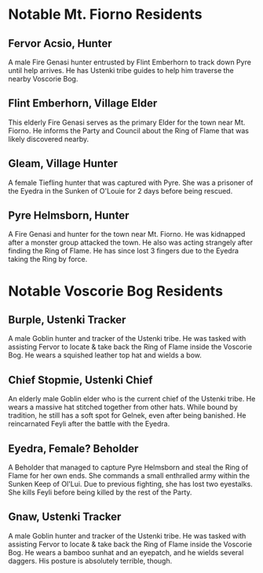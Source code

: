 # Notable Mt. Fiorno Residents

## Fervor Acsio, Hunter 

A male Fire Genasi hunter entrusted by Flint Emberhorn to track down Pyre until help arrives. He has Ustenki tribe guides to help him traverse the nearby Voscorie Bog.

## Flint Emberhorn, Village Elder 

This elderly Fire Genasi serves as the primary Elder for the town near Mt. Fiorno. He informs the Party and Council about the Ring of Flame that was likely discovered nearby.

## Gleam, Village Hunter 

A female Tiefling hunter that was captured with Pyre. She was a prisoner of the Eyedra in the Sunken of O'Louie for 2 days before being rescued.

## Pyre Helmsborn, Hunter 

A Fire Genasi and hunter for the town near Mt. Fiorno. He was kidnapped after a monster group attacked the town. He also was acting strangely after finding the Ring of Flame. He has since lost 3 fingers due to the Eyedra taking the Ring by force.

# Notable Voscorie Bog Residents

## Burple, Ustenki Tracker 

A male Goblin hunter and tracker of the Ustenki tribe. He was tasked with assisting Fervor to locate & take back the Ring of Flame inside the Voscorie Bog. He wears a squished leather top hat and wields a bow.

## Chief Stopmie, Ustenki Chief

An elderly male Goblin elder who is the current chief of the Ustenki tribe. He wears a massive hat stitched together from other hats. While bound by tradition, he still has a soft spot for Gelnek, even after being banished. He reincarnated Feyli after the battle with the Eyedra.

## Eyedra, Female? Beholder 

A Beholder that managed to capture Pyre Helmsborn and steal the Ring of Flame for her own ends. She commands a small enthralled army within the Sunken Keep of Ol'Lui. Due to previous fighting, she has lost two eyestalks. She kills Feyli before being killed by the rest of the Party.

## Gnaw, Ustenki Tracker 

A male Goblin hunter and tracker of the Ustenki tribe. He was tasked with assisting Fervor to locate & take back the Ring of Flame inside the Voscorie Bog. He wears a bamboo sunhat and an eyepatch, and he wields several daggers. His posture is absolutely terrible, though.